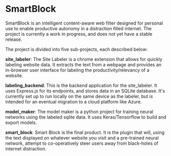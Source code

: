 # SmartBlock
SmartBlock is an intelligent content-aware web filter designed for personal use to enable productive autonomy in a distraction filled internet. The project is currently a work in progress, and does not yet have a stable release.

The project is divided into five sub-projects, each described below:

**site_labeler**: The Site Labeler is a chrome extension that allows for quickly labeling website data. It extracts the text from a webpage and provides an in-browser user interface for labeling the productivity/relevancy of a website.

**labeling_backend**: This is the backend application for the site_labeler. It uses Express.js for its endpoints, and stores data in an SQLite database. It's currently set up to run locally on the same device as the labeler, but is intended for an eventual migration to a cloud platform like Azure.

**model_maker**: The model maker is a python project for training neural networks using the labeled sqlite data. It uses Keras/Tensorflow to build and export models.

**smart_block**: Smart Block is the final product. It is the plugin that will, using the text displayed on whatever website you visit and a pre-trained neural network, attempt to co-operatively steer users away from black-holes of internet distraction.
